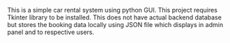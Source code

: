 This is a simple car rental system using python GUI.
This project requires Tkinter library to be installed.
This does not have actual backend database but stores the booking data locally using JSON file which displays in admin panel and to respective users.
